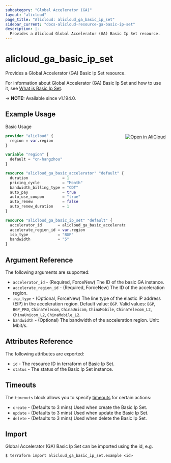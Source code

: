 ```yaml
---
subcategory: "Global Accelerator (GA)"
layout: "alicloud"
page_title: "Alicloud: alicloud_ga_basic_ip_set"
sidebar_current: "docs-alicloud-resource-ga-basic-ip-set"
description: |-
  Provides a Alicloud Global Accelerator (GA) Basic Ip Set resource.
---
```


# alicloud_ga_basic_ip_set

Provides a Global Accelerator (GA) Basic Ip Set resource.

For information about Global Accelerator (GA) Basic Ip Set and how to use it, see [What is Basic Ip Set](https://www.alibabacloud.com/help/en/global-accelerator/latest/api-ga-2019-11-20-createbasicipset).

-> **NOTE:** Available since v1.194.0.

## Example Usage
<div class="oics-button" style="float: right;margin: 0 0 -40px 0;">
  <a href="https://api.aliyun.com/api-tools/terraform?resource=alicloud_ga_basic_ip_set&exampleId=e914ddd6-2c21-e1e2-7757-c575c716b0323ea94d1a&activeTab=example&spm=docs.r.ga_basic_ip_set.0.e914ddd62c" target="_blank">
    <img alt="Open in AliCloud" src="https://img.alicdn.com/imgextra/i1/O1CN01hjjqXv1uYUlY56FyX_!!6000000006049-55-tps-254-36.svg" style="max-height: 44px; margin: 32px auto; max-width: 100%;">
  </a>
</div>

Basic Usage

```terraform
provider "alicloud" {
  region = var.region
}

variable "region" {
  default = "cn-hangzhou"
}

resource "alicloud_ga_basic_accelerator" "default" {
  duration               = 1
  pricing_cycle          = "Month"
  bandwidth_billing_type = "CDT"
  auto_pay               = true
  auto_use_coupon        = "true"
  auto_renew             = false
  auto_renew_duration    = 1
}

resource "alicloud_ga_basic_ip_set" "default" {
  accelerator_id       = alicloud_ga_basic_accelerator.default.id
  accelerate_region_id = var.region
  isp_type             = "BGP"
  bandwidth            = "5"
}
```

## Argument Reference

The following arguments are supported:

* `accelerator_id` - (Required, ForceNew) The ID of the basic GA instance.
* `accelerate_region_id` - (Required, ForceNew) The ID of the acceleration region.
* `isp_type` - (Optional, ForceNew) The line type of the elastic IP address (EIP) in the acceleration region. Default value: `BGP`. Valid values: `BGP`, `BGP_PRO`, `ChinaTelecom`, `ChinaUnicom`, `ChinaMobile`, `ChinaTelecom_L2`, `ChinaUnicom_L2`, `ChinaMobile_L2`.
* `bandwidth` - (Optional) The bandwidth of the acceleration region. Unit: Mbit/s.

## Attributes Reference

The following attributes are exported:

* `id` - The resource ID in terraform of Basic Ip Set.
* `status` - The status of the Basic Ip Set instance.

## Timeouts

The `timeouts` block allows you to specify [timeouts](https://www.terraform.io/docs/configuration-0-11/resources.html#timeouts) for certain actions:

* `create` - (Defaults to 3 mins) Used when create the Basic Ip Set.
* `update` - (Defaults to 3 mins) Used when update the Basic Ip Set.
* `delete` - (Defaults to 3 mins) Used when delete the Basic Ip Set.

## Import

Global Accelerator (GA) Basic Ip Set can be imported using the id, e.g.

```shell
$ terraform import alicloud_ga_basic_ip_set.example <id>
```
